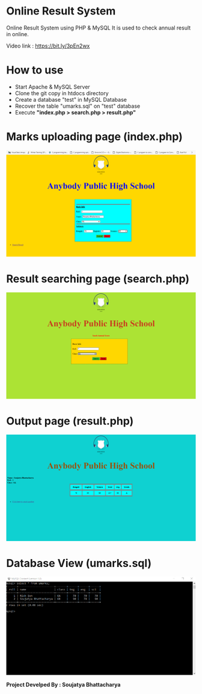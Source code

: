 # Online Result System
Online Result System using PHP & MySQL
It is used to check annual result in online.

Video link : https://bit.ly/3pEn2wx

# How to use
<ul>
  <li> Start Apache & MySQL Server </li>
  <li> Clone the git copy in htdocs directory </li>
  <li> Create a database "test" in MySQL Database </li>
  <li> Recover the table "umarks.sql" on "test" database </li>
  <li> Execute <b> "index.php > search.php > result.php" </b> </li>
 </ul>
  
# Marks uploading page (index.php)
<img src = "demo/demo 1.png" alt = "no">

# Result searching page (search.php)
<img src = "demo/demo 2.png" alt = "no">

# Output page (result.php)
<img src = "demo/demo 3.png" alt = "no">

# Database View (umarks.sql)
<img src = "demo/demo 4.png" alt = "no">

<strong> <p> Project Develped By : Soujatya Bhattacharya </p> </strong>

